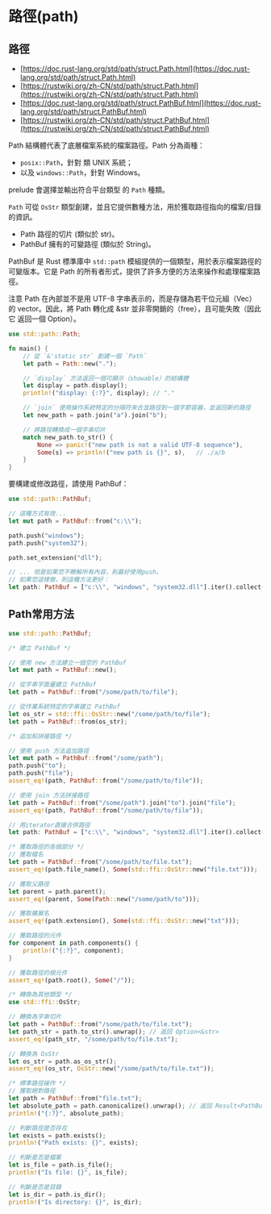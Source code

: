 # 路徑(path)

## 路徑

* [https://doc.rust-lang.org/std/path/struct.Path.html](https://doc.rust-lang.org/std/path/struct.Path.html)
* [https://rustwiki.org/zh-CN/std/path/struct.Path.html](https://rustwiki.org/zh-CN/std/path/struct.Path.html)
* [https://doc.rust-lang.org/std/path/struct.PathBuf.html](https://doc.rust-lang.org/std/path/struct.PathBuf.html)
* [https://rustwiki.org/zh-CN/std/path/struct.PathBuf.html](https://rustwiki.org/zh-CN/std/path/struct.PathBuf.html)

Path 結構體代表了底層檔案系統的檔案路徑。Path 分為兩種：

* `posix::Path`，針對 類 UNIX 系統；
* 以及 `windows::Path`，針對 Windows。

prelude 會選擇並輸出符合平台類型 的 `Path` 種類。

`Path` 可從 `OsStr` 類型創建，並且它提供數種方法，用於獲取路徑指向的檔案/目錄 的資訊。

* Path 路徑的切片 (類似於 str)。
* PathBuf 擁有的可變路徑 (類似於 String)。

PathBuf 是 Rust 標準庫中 `std::path` 模組提供的一個類型，用於表示檔案路徑的可變版本。它是 Path 的所有者形式，提供了許多方便的方法來操作和處理檔案路徑。

注意 Path 在內部並不是用 UTF-8 字串表示的，而是存儲為若干位元組（Vec）的 vector。因此，將 Path 轉化成 \&str 並非零開銷的（free），且可能失敗（因此它 返回一個 Option）。

```rust
use std::path::Path;

fn main() {
    // 從 `&'static str` 創建一個 `Path`
    let path = Path::new(".");

    // `display` 方法返回一個可顯示（showable）的結構體
    let display = path.display();
    println!("display: {:?}", display); // "."

    // `join` 使用操作系統特定的分隔符來合並路徑到一個字節容器，並返回新的路徑
    let new_path = path.join("a").join("b");

    // 將路徑轉換成一個字串切片
    match new_path.to_str() {
        None => panic!("new path is not a valid UTF-8 sequence"),
        Some(s) => println!("new path is {}", s),   // ./a/b
    }
}
```

要構建或修改路徑，請使用 PathBuf：

```rust
use std::path::PathBuf;

// 這種方式有效...
let mut path = PathBuf::from("c:\\");

path.push("windows");
path.push("system32");

path.set_extension("dll");

// ... 但是如果您不瞭解所有內容，則最好使用push。
// 如果您這樣做，則這種方法更好：
let path: PathBuf = ["c:\\", "windows", "system32.dll"].iter().collect();
```

## Path常用方法

```rust
use std::path::PathBuf;

/* 建立 PathBuf */

// 使用 new 方法建立一個空的 PathBuf
let mut path = PathBuf::new();

// 從字串字面量建立 PathBuf
let path = PathBuf::from("/some/path/to/file");

// 從作業系統特定的字串建立 PathBuf
let os_str = std::ffi::OsStr::new("/some/path/to/file");
let path = PathBuf::from(os_str);

/* 追加和拼接路徑 */

// 使用 push 方法追加路徑
let mut path = PathBuf::from("/some/path");
path.push("to");
path.push("file");
assert_eq!(path, PathBuf::from("/some/path/to/file"));

// 使用 join 方法拼接路徑
let path = PathBuf::from("/some/path").join("to").join("file");
assert_eq!(path, PathBuf::from("/some/path/to/file"));

// 用iterator直接合併路徑
let path: PathBuf = ["c:\\", "windows", "system32.dll"].iter().collect();

/* 獲取路徑的各個部分 */
// 獲取檔名
let path = PathBuf::from("/some/path/to/file.txt");
assert_eq!(path.file_name(), Some(std::ffi::OsStr::new("file.txt")));

// 獲取父路徑
let parent = path.parent();
assert_eq!(parent, Some(Path::new("/some/path/to")));

// 獲取擴展名
assert_eq!(path.extension(), Some(std::ffi::OsStr::new("txt")));

// 獲取路徑的元件
for component in path.components() {
    println!("{:?}", component);
}

// 獲取路徑的根元件
assert_eq!(path.root(), Some("/"));

/* 轉換為其他類型 */
use std::ffi::OsStr;

// 轉換為字串切片
let path = PathBuf::from("/some/path/to/file.txt");
let path_str = path.to_str().unwrap(); // 返回 Option<&str>
assert_eq!(path_str, "/some/path/to/file.txt");

// 轉換為 OsStr
let os_str = path.as_os_str();
assert_eq!(os_str, OsStr::new("/some/path/to/file.txt"));

/* 標準路徑操作 */
// 獲取絕對路徑
let path = PathBuf::from("file.txt");
let absolute_path = path.canonicalize().unwrap(); // 返回 Result<PathBuf>
println!("{:?}", absolute_path);

// 判斷路徑是否存在
let exists = path.exists();
println!("Path exists: {}", exists);

// 判斷是否是檔案
let is_file = path.is_file();
println!("Is file: {}", is_file);

// 判斷是否是目錄
let is_dir = path.is_dir();
println!("Is directory: {}", is_dir);
```

